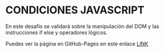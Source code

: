 # CONDICIONES JAVASCRIPT
En este desafío se validará sobre la manipulación del DOM y las instrucciones if else y operadores lógicos.

Puedes ver la página en GitHub-Pages en este enlace [LINK](https://camijaviera.github.io/Desafio1-Javascript/)